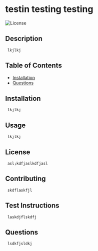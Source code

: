 # testin testing testing
  ![License](https://img.shields.io/badge/license-GitHub,NPM-blue.svg)

## Description
     lkjlkj
## Table of Contents
* [Installation](#installation)
* [Questions](#questions)
## Installation
     lkjlkj
## Usage
     lkjlkj
## License
     asl;kdfjaslkdfjasl
## Contributing
     skdflaskfjl
## Test Instructions
     laskdjflskdfj
## Questions
     lsdkfjsldkj
